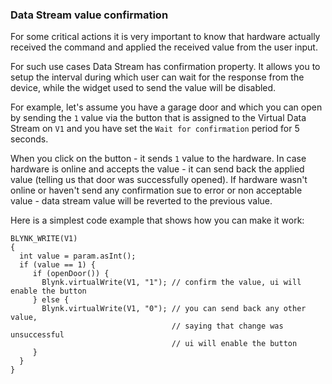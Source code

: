 ### Data Stream value confirmation

For some critical actions it is very important to know that hardware actually received the command 
and applied the received value from the user input.

For such use cases Data Stream has confirmation property. It allows you to setup the interval 
during which user can wait for the response from the device, 
while the widget used to send the value will be disabled.

For example, let's assume you have a garage door and which you can open by sending the ```1``` value 
via the button that is assigned to the Virtual Data Stream on ```V1``` and 
you have set the ```Wait for confirmation``` period for 5 seconds. 

When you click on the button - it sends `1` value to the hardware. 
In case hardware is online and accepts the value - it can send back the applied value 
(telling us that door was successfully opened). If hardware wasn't online or haven't 
send any confirmation sue to error or non acceptable value - 
data stream value will be reverted to the previous value. 

Here is a simplest code example that shows how you can make it work:

```
BLYNK_WRITE(V1)
{   
  int value = param.asInt();
  if (value == 1) {
     if (openDoor()) {
       Blynk.virtualWrite(V1, "1"); // confirm the value, ui will enable the button
     } else {
       Blynk.virtualWrite(V1, "0"); // you can send back any other value, 
                                    // saying that change was unsuccessful
                                    // ui will enable the button
     }
  }
}
```